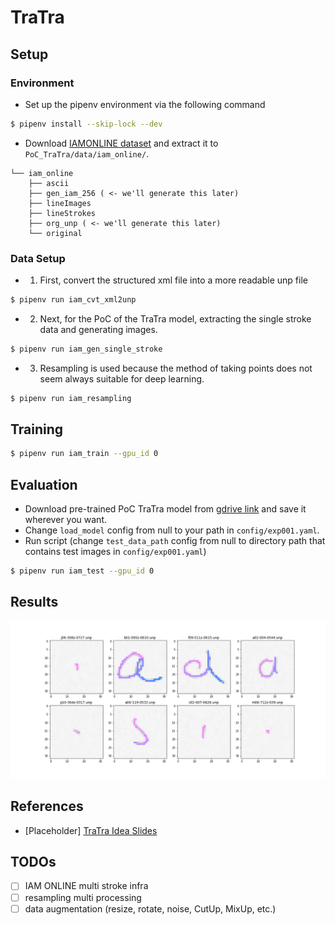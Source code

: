 # TraTra

## Setup
### Environment
- Set up the pipenv environment via the following command
```bash
$ pipenv install --skip-lock --dev
```

- Download [IAMONLINE dataset](https://fki.tic.heia-fr.ch/databases/iam-on-line-handwriting-database) and extract it to `PoC_TraTra/data/iam_online/`.
```
└── iam_online
    ├── ascii
    ├── gen_iam_256 ( <- we'll generate this later)
    ├── lineImages
    ├── lineStrokes
    ├── org_unp ( <- we'll generate this later)
    └── original
```

### Data Setup
- 1. First, convert the structured xml file into a more readable unp file
```bash
$ pipenv run iam_cvt_xml2unp
```
- 2. Next, for the PoC of the TraTra model, 
  extracting the single stroke data and generating images.
```bash
$ pipenv run iam_gen_single_stroke
```
- 3. Resampling is used because the method of taking points does not seem always suitable for deep learning.
```bash
$ pipenv run iam_resampling
```

## Training
``` bash
$ pipenv run iam_train --gpu_id 0
```

## Evaluation
- Download pre-trained PoC TraTra model from 
  [gdrive link](https://drive.google.com/file/d/1cWv2Y7nQXVn0mG7zZDkRI0yeCtiOlkF9/view?usp=sharing) 
  and save it wherever you want.
- Change `load_model` config from null to your path in `config/exp001.yaml`.
- Run script (change `test_data_path` config from null to directory path that contains test images in `config/exp001.yaml`)
```bash
$ pipenv run iam_test --gpu_id 0
```

## Results
![Sample Results](figs/sample_results.png)

## References
- [Placeholder] [TraTra Idea Slides]()


## TODOs
- [ ] IAM ONLINE multi stroke infra
- [ ] resampling multi processing
- [ ] data augmentation (resize, rotate, noise, CutUp, MixUp, etc.)
